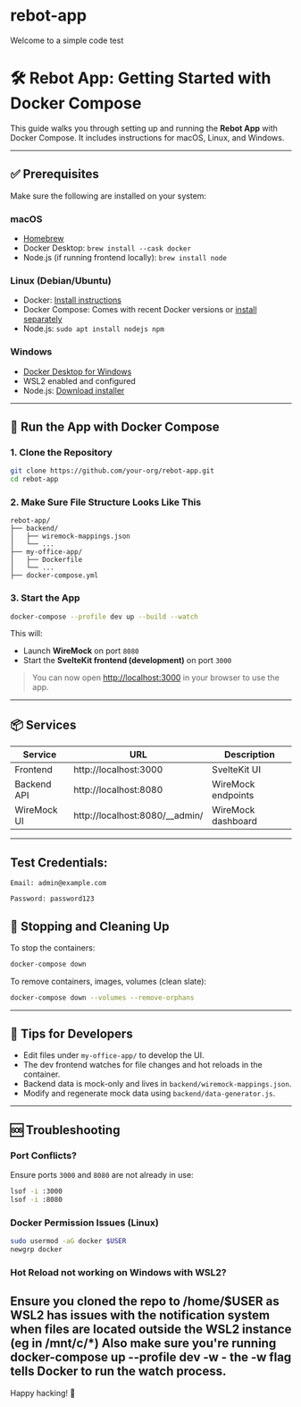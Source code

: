 # rebot-app

Welcome to a simple code test

# 🛠️ Rebot App: Getting Started with Docker Compose

This guide walks you through setting up and running the **Rebot App** with Docker Compose. It includes instructions for macOS, Linux, and Windows.

---

## ✅ Prerequisites

Make sure the following are installed on your system:

### macOS
- [Homebrew](https://brew.sh/)
- Docker Desktop: `brew install --cask docker`
- Node.js (if running frontend locally): `brew install node`

### Linux (Debian/Ubuntu)
- Docker: [Install instructions](https://docs.docker.com/engine/install/ubuntu/)
- Docker Compose: Comes with recent Docker versions or [install separately](https://docs.docker.com/compose/install/)
- Node.js: `sudo apt install nodejs npm`

### Windows
- [Docker Desktop for Windows](https://www.docker.com/products/docker-desktop)
- WSL2 enabled and configured
- Node.js: [Download installer](https://nodejs.org/)

---

## 🚀 Run the App with Docker Compose

### 1. Clone the Repository
```bash
git clone https://github.com/your-org/rebot-app.git
cd rebot-app
```

### 2. Make Sure File Structure Looks Like This
```
rebot-app/
├── backend/
│   ├── wiremock-mappings.json
│   └── ...
├── my-office-app/
│   ├── Dockerfile
│   └── ...
├── docker-compose.yml
```

### 3. Start the App
```bash
docker-compose --profile dev up --build --watch
```

This will:
- Launch **WireMock** on port `8080`
- Start the **SvelteKit frontend (development)** on port `3000`

> You can now open [http://localhost:3000](http://localhost:3000) in your browser to use the app.


---

## 📦 Services

| Service     | URL                         | Description            |
|-------------|-----------------------------|------------------------|
| Frontend    | http://localhost:3000       | SvelteKit UI          |
| Backend API | http://localhost:8080       | WireMock endpoints     |
| WireMock UI | http://localhost:8080/__admin/ | WireMock dashboard |

---

## Test Credentials:

    Email: admin@example.com

    Password: password123

## 🧹 Stopping and Cleaning Up

To stop the containers:
```bash
docker-compose down
```

To remove containers, images, volumes (clean slate):
```bash
docker-compose down --volumes --remove-orphans
```

---

## 🧪 Tips for Developers
- Edit files under `my-office-app/` to develop the UI.
- The dev frontend watches for file changes and hot reloads in the container.
- Backend data is mock-only and lives in `backend/wiremock-mappings.json`.
- Modify and regenerate mock data using `backend/data-generator.js`.

---

## 🆘 Troubleshooting

### Port Conflicts?
Ensure ports `3000` and `8080` are not already in use:
```bash
lsof -i :3000
lsof -i :8080
```

### Docker Permission Issues (Linux)
```bash
sudo usermod -aG docker $USER
newgrp docker
```

### Hot Reload not working on Windows with WSL2?
Ensure you cloned the repo to /home/$USER as WSL2 has issues with the notification system when files are located outside
the WSL2 instance (eg in /mnt/c/*)
Also make sure you're running docker-compose up --profile dev -w - the -w flag tells Docker to run the watch process.
---

Happy hacking! 🚀
